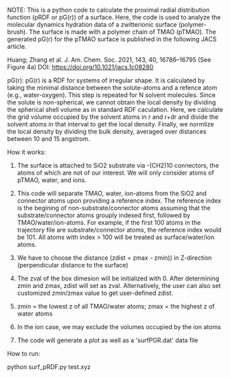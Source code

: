 NOTE: This is a python code to calculate the proximal radial distribution function (pRDF or pG(r)) of a surface. 
Here, the code is used to analyze the molecular dynamics hydration data of a zwitterionic surface (polymer-brush). The surface
is made with a polymer chain of TMAO (pTMAO). The generated pG(r) for the pTMAO surface is published in the following JACS article.

Huang; Zhang et al. J. Am. Chem. Soc. 2021, 143, 40, 16786–16795 (See Figure 4a)
DOI: https://doi.org/10.1021/jacs.1c08280


pG(r): pG(r) is a RDF for systems of irregular shape. It is calculated by taking the minimal distance between the solute-atoms 
and a refence atom (e.g., water-oxygen). This step is repeated for N solvent molecules. Since the solute is non-spherical, we
cannot obtain the local density by dividing the spherical shell volume as in standard RDF caculation. Here, we calculate the 
grid volume occupied by the solvent atoms in r and r+dr and divide the solvent atoms in that interval to get the local density. 
Finally, we normlize the local density by dividing the bulk density, averaged over distances between 10 and 15 angstrom.  

How it works:
1. The surface is attached to SiO2 substrate via -(CH2)10 connectors, 
   the atoms of which are not of our interest. We will only consider atoms of pTMAO, water, and ions.

2. This code will separate TMAO, water, ion-atoms from the SiO2 and connector atoms upon providing a reference index.
   The reference index is the begining of non-substrate/connector atoms assuming that the substrate/connector atoms 
   grouply indexed first, followed by TMAO/water/ion-atoms. For example, if the first 100 atoms in the trajectory file
   are substrate/connector atoms, the reference index would be 101. All atoms with index > 100 will be treated as
   surface/water/ion atoms.

3. We have to choose the distance (zdist = zmax - zmin)) in Z-direction (perpendicular distance to the surface)

4. The zval of the box dimesion will be initialized with 0. After determining zmin and zmax, zdist will set as zval.
   Alternatively, the user can also set customized zmin/zmax value to get user-defined zdist.

5. zmin = the lowest z of all TMAO/water atoms; zmax = the highest z of water atoms

6. In the ion case, we may exclude the volumes occupied by the ion atoms

7. The code will generate a plot as well as a 'surfPGR.dat' data file 


How to run:

python surf_pRDF.py test.xyz


